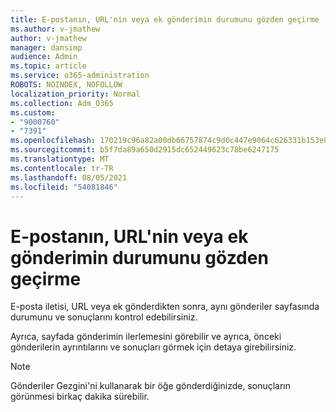```yaml
---
title: E-postanın, URL'nin veya ek gönderimin durumunu gözden geçirme
ms.author: v-jmathew
author: v-jmathew
manager: dansimp
audience: Admin
ms.topic: article
ms.service: o365-administration
ROBOTS: NOINDEX, NOFOLLOW
localization_priority: Normal
ms.collection: Adm_O365
ms.custom:
- "9000760"
- "7391"
ms.openlocfilehash: 170219c96a82a00db66757874c9d0c447e9064c626331b153e070ad9010f7e7b
ms.sourcegitcommit: b5f7da89a650d2915dc652449623c78be6247175
ms.translationtype: MT
ms.contentlocale: tr-TR
ms.lasthandoff: 08/05/2021
ms.locfileid: "54081846"
---
```

# <a name="review-the-status-of-an-email-url-or-attachment-submission"></a>E-postanın, URL'nin veya ek gönderimin durumunu gözden geçirme

E-posta iletisi, URL veya ek gönderdikten sonra, aynı gönderiler sayfasında durumunu ve sonuçlarını kontrol edebilirsiniz.

Ayrıca, sayfada gönderimin ilerlemesini görebilir ve ayrıca, önceki gönderilerin ayrıntılarını ve sonuçları görmek için detaya girebilirsiniz.

> [!NOTE]
> Gönderiler Gezgini'ni kullanarak bir öğe gönderdiğinizde, sonuçların görünmesi birkaç dakika sürebilir.

